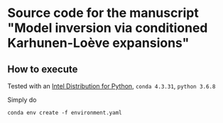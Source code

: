 # Source code for the manuscript "Model inversion via conditioned Karhunen-Loève expansions"

## How to execute

Tested with an [Intel Distribution for Python](https://software.intel.com/en-us/distribution-for-python), `conda 4.3.31`, `python 3.6.8`

Simply do

```
conda env create -f environment.yaml
```

